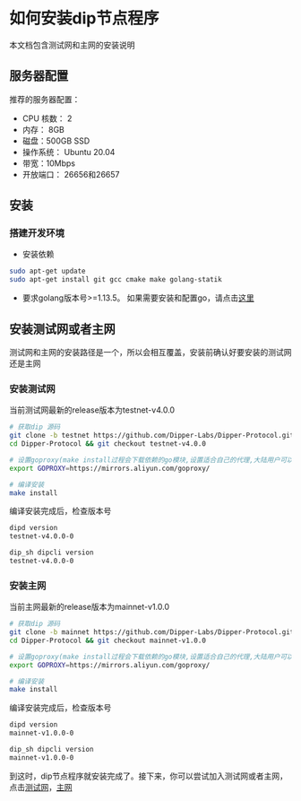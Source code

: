 # 如何安装dip节点程序
本文档包含测试网和主网的安装说明

## 服务器配置

推荐的服务器配置：

* CPU 核数： 2
* 内存： 8GB
* 磁盘：500GB SSD
* 操作系统： Ubuntu 20.04
* 带宽：10Mbps
* 开放端口： 26656和26657


## 安装

### 搭建开发环境

* 安装依赖

```bash
sudo apt-get update
sudo apt-get install git gcc cmake make golang-statik
```

* 要求golang版本号>=1.13.5。 如果需要安装和配置go，请点击[这里](../software/go-install.md)

## 安装测试网或者主网
测试网和主网的安装路径是一个，所以会相互覆盖，安装前确认好要安装的测试网还是主网

### 安装测试网
当前测试网最新的release版本为testnet-v4.0.0

```bash
# 获取dip 源码
git clone -b testnet https://github.com/Dipper-Labs/Dipper-Protocol.git
cd Dipper-Protocol && git checkout testnet-v4.0.0

# 设置goproxy(make install过程会下载依赖的go模块,设置适合自己的代理,大陆用户可以设置以下代理来加快下载速度)
export GOPROXY=https://mirrors.aliyun.com/goproxy/

# 编译安装
make install
```

编译安装完成后，检查版本号

```bash
dipd version
testnet-v4.0.0-0

dip_sh dipcli version
testnet-v4.0.0-0
```

### 安装主网
当前主网最新的release版本为mainnet-v1.0.0

```bash
# 获取dip 源码
git clone -b mainnet https://github.com/Dipper-Labs/Dipper-Protocol.git
cd Dipper-Protocol && git checkout mainnet-v1.0.0

# 设置goproxy(make install过程会下载依赖的go模块,设置适合自己的代理,大陆用户可以设置以下代理来加快下载速度)
export GOPROXY=https://mirrors.aliyun.com/goproxy/

# 编译安装
make install
```

编译安装完成后，检查版本号

```bash
dipd version
mainnet-v1.0.0-0

dip_sh dipcli version
mainnet-v1.0.0-0
```

到这时，dip节点程序就安装完成了。接下来，你可以尝试加入测试网或者主网，点击[测试网](../get-started/how-to-join-testnet.md)，[主网](../get-started/how-to-join-mainnet.md)